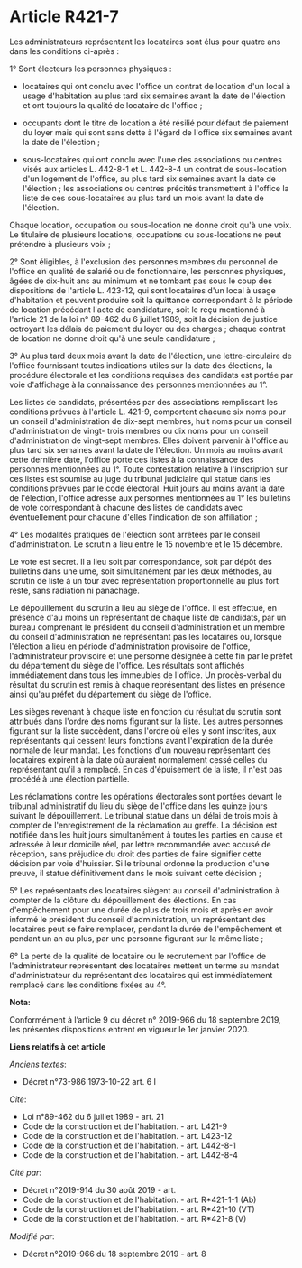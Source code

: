 # Article R421-7

Les administrateurs représentant les locataires sont élus pour quatre ans dans les conditions ci-après : 

1° Sont électeurs les personnes physiques :

- locataires qui ont conclu avec l'office un contrat de location d'un local à usage d'habitation au plus tard six semaines
avant la date de l'élection et ont toujours la qualité de locataire de l'office ;

- occupants dont le titre de location a été résilié pour défaut de paiement du loyer mais qui sont sans dette à l'égard de
l'office six semaines avant la date de l'élection ;

- sous-locataires qui ont conclu avec l'une des associations ou centres visés aux articles L. 442-8-1 et L. 442-8-4 un
contrat de sous-location d'un logement de l'office, au plus tard six semaines avant la date de l'élection ; les associations
ou centres précités transmettent à l'office la liste de ces sous-locataires au plus tard un mois avant la date de
l'élection. 

Chaque location, occupation ou sous-location ne donne droit qu'à une voix. Le titulaire de plusieurs locations, occupations
ou sous-locations ne peut prétendre à plusieurs voix ; 

2° Sont éligibles, à l'exclusion des personnes membres du personnel de l'office en qualité de salarié ou de fonctionnaire,
les personnes physiques, âgées de dix-huit ans au minimum et ne tombant pas sous le coup des dispositions de l'article L.
423-12, qui sont locataires d'un local à usage d'habitation et peuvent produire soit la quittance correspondant à la période
de location précédant l'acte de candidature, soit le reçu mentionné à l'article 21 de la loi n° 89-462 du 6 juillet 1989,
soit la décision de justice octroyant les délais de paiement du loyer ou des charges ; chaque contrat de location ne donne
droit qu'à une seule candidature ; 

3° Au plus tard deux mois avant la date de l'élection, une lettre-circulaire de l'office fournissant toutes indications
utiles sur la date des élections, la procédure électorale et les conditions requises des candidats est portée par voie
d'affichage à la connaissance des personnes mentionnées au 1°. 

Les listes de candidats, présentées par des associations remplissant les conditions prévues à l'article L. 421-9, comportent
chacune six noms pour un conseil d'administration de dix-sept membres, huit noms pour un conseil d'administration de vingt-
trois membres ou dix noms pour un conseil d'administration de vingt-sept membres. Elles doivent parvenir à l'office au plus
tard six semaines avant la date de l'élection. Un mois au moins avant cette dernière date, l'office porte ces listes à la
connaissance des personnes mentionnées au 1°. Toute contestation relative à l'inscription sur ces listes est soumise au
juge du tribunal judiciaire qui statue dans les conditions prévues par le code électoral. Huit jours au moins avant la date
de l'élection, l'office adresse aux personnes mentionnées au 1° les bulletins de vote correspondant à chacune des listes de
candidats avec éventuellement pour chacune d'elles l'indication de son affiliation ; 

4° Les modalités pratiques de l'élection sont arrêtées par le conseil d'administration. Le scrutin a lieu entre le 15
novembre et le 15 décembre. 

Le vote est secret. Il a lieu soit par correspondance, soit par dépôt des bulletins dans une urne, soit simultanément par les
deux méthodes, au scrutin de liste à un tour avec représentation proportionnelle au plus fort reste, sans radiation ni
panachage. 

Le dépouillement du scrutin a lieu au siège de l'office. Il est effectué, en présence d'au moins un représentant de chaque
liste de candidats, par un bureau comprenant le président du conseil d'administration et un membre du conseil
d'administration ne représentant pas les locataires ou, lorsque l'élection a lieu en période d'administration provisoire de
l'office, l'administrateur provisoire et une personne désignée à cette fin par le préfet du département du siège de l'office.
Les résultats sont affichés immédiatement dans tous les immeubles de l'office. Un procès-verbal du résultat du scrutin est
remis à chaque représentant des listes en présence ainsi qu'au préfet du département du siège de l'office. 

Les sièges revenant à chaque liste en fonction du résultat du scrutin sont attribués dans l'ordre des noms figurant sur la
liste. Les autres personnes figurant sur la liste succèdent, dans l'ordre où elles y sont inscrites, aux représentants qui
cessent leurs fonctions avant l'expiration de la durée normale de leur mandat. Les fonctions d'un nouveau représentant des
locataires expirent à la date où auraient normalement cessé celles du représentant qu'il a remplacé. En cas d'épuisement de
la liste, il n'est pas procédé à une élection partielle. 

Les réclamations contre les opérations électorales sont portées devant le tribunal administratif du lieu du siège de l'office
dans les quinze jours suivant le dépouillement. Le tribunal statue dans un délai de trois mois à compter de l'enregistrement
de la réclamation au greffe. La décision est notifiée dans les huit jours simultanément à toutes les parties en cause et
adressée à leur domicile réel, par lettre recommandée avec accusé de réception, sans préjudice du droit des parties de faire
signifier cette décision par voie d'huissier. Si le tribunal ordonne la production d'une preuve, il statue définitivement
dans le mois suivant cette décision ; 

5° Les représentants des locataires siègent au conseil d'administration à compter de la clôture du dépouillement des
élections. En cas d'empêchement pour une durée de plus de trois mois et après en avoir informé le président du conseil
d'administration, un représentant des locataires peut se faire remplacer, pendant la durée de l'empêchement et pendant un an
au plus, par une personne figurant sur la même liste ; 

6° La perte de la qualité de locataire ou le recrutement par l'office de l'administrateur représentant des locataires mettent
un terme au mandat d'administrateur du représentant des locataires qui est immédiatement remplacé dans les conditions fixées
au 4°.

**Nota:**

Conformément à l’article 9 du décret n° 2019-966 du 18 septembre 2019, les présentes dispositions entrent en vigueur le 1er
janvier 2020.

**Liens relatifs à cet article**

_Anciens textes_:

  - Décret n°73-986 1973-10-22 art. 6 I

_Cite_:

  - Loi n°89-462 du 6 juillet 1989 - art. 21
  - Code de la construction et de l'habitation. - art. L421-9
  - Code de la construction et de l'habitation. - art. L423-12
  - Code de la construction et de l'habitation. - art. L442-8-1
  - Code de la construction et de l'habitation. - art. L442-8-4

_Cité par_:

  - Décret n°2019-914 du 30 août 2019 - art.
  - Code de la construction et de l'habitation. - art. R*421-1-1 (Ab)
  - Code de la construction et de l'habitation. - art. R*421-10 (VT)
  - Code de la construction et de l'habitation. - art. R*421-8 (V)

_Modifié par_:

  - Décret n°2019-966 du 18 septembre 2019 - art. 8
